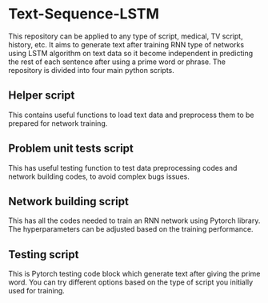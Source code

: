 # Text-Sequence-LSTM

This repository can be applied to any type of script, medical, TV script, history, etc. It aims to generate text after training RNN type of networks using LSTM algorithm on text data so it become independent in predicting the rest of each sentence after using a prime word or phrase. 
The repository is divided into four main python scripts. 

## Helper script

This contains useful functions to load text data and preprocess them to be prepared for network training.

## Problem unit tests script

This has useful testing function to test data preprocessing codes and network building codes, to avoid complex bugs issues. 

## Network building script

This has all the codes needed to train an RNN network using Pytorch library. The hyperparameters can be adjusted based on the training performance.

## Testing script

This is Pytorch testing code block which generate text after giving the prime word. You can try different options based on the type of script you initially used for training. 

